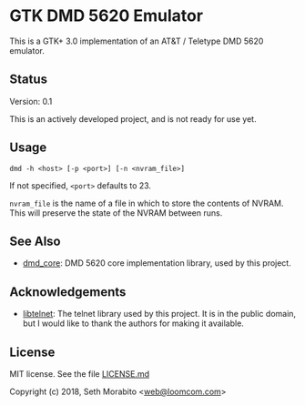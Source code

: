 # GTK DMD 5620 Emulator

This is a GTK+ 3.0 implementation of an AT&T / Teletype DMD 5620 emulator.

## Status

Version: 0.1

This is an actively developed project, and is not ready for use yet.

## Usage

```
dmd -h <host> [-p <port>] [-n <nvram_file>]
```

If not specified, `<port>` defaults to 23.

`nvram_file` is the name of a file in which to store the contents of NVRAM.
This will preserve the state of the NVRAM between runs.

## See Also

* [dmd_core](https://github.com/sethm/dmd_core): DMD 5620 core
  implementation library, used by this project.

## Acknowledgements

* [libtelnet](https://github.com/seanmiddleditch/libtelnet): The
  telnet library used by this project. It is in the public domain,
  but I would like to thank the authors for making it available.

## License

MIT license. See the file [LICENSE.md](LICENSE.md)

Copyright (c) 2018, Seth Morabito &lt;web@loomcom.com&gt;
